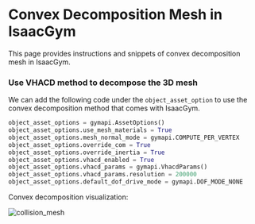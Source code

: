 # Convex Decomposition Mesh in IsaacGym

This page provides instructions and snippets of convex decomposition mesh in IsaacGym.

### Use VHACD method to decompose the 3D mesh

We can add the following code under the `object_asset_option` to use the convex decomposition method that comes with IsaacGym.

```python
object_asset_options = gymapi.AssetOptions()  
object_asset_options.use_mesh_materials = True  
object_asset_options.mesh_normal_mode = gymapi.COMPUTE_PER_VERTEX 
object_asset_options.override_com = True 
object_asset_options.override_inertia = True 
object_asset_options.vhacd_enabled = True 
object_asset_options.vhacd_params = gymapi.VhacdParams() 
object_asset_options.vhacd_params.resolution = 200000 
object_asset_options.default_dof_drive_mode = gymapi.DOF_MODE_NONE
```

Convex decomposition visualization:

![collision_mesh](/img/isaacgym_img/collision_mesh.png)
